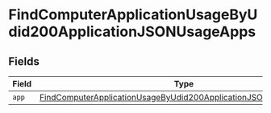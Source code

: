 # FindComputerApplicationUsageByUdid200ApplicationJSONUsageApps


## Fields

| Field                                                                                                                                                           | Type                                                                                                                                                            | Required                                                                                                                                                        | Description                                                                                                                                                     |
| --------------------------------------------------------------------------------------------------------------------------------------------------------------- | --------------------------------------------------------------------------------------------------------------------------------------------------------------- | --------------------------------------------------------------------------------------------------------------------------------------------------------------- | --------------------------------------------------------------------------------------------------------------------------------------------------------------- |
| `app`                                                                                                                                                           | [FindComputerApplicationUsageByUdid200ApplicationJSONUsageAppsApp](../../models/operations/findcomputerapplicationusagebyudid200applicationjsonusageappsapp.md) | :heavy_minus_sign:                                                                                                                                              | N/A                                                                                                                                                             |